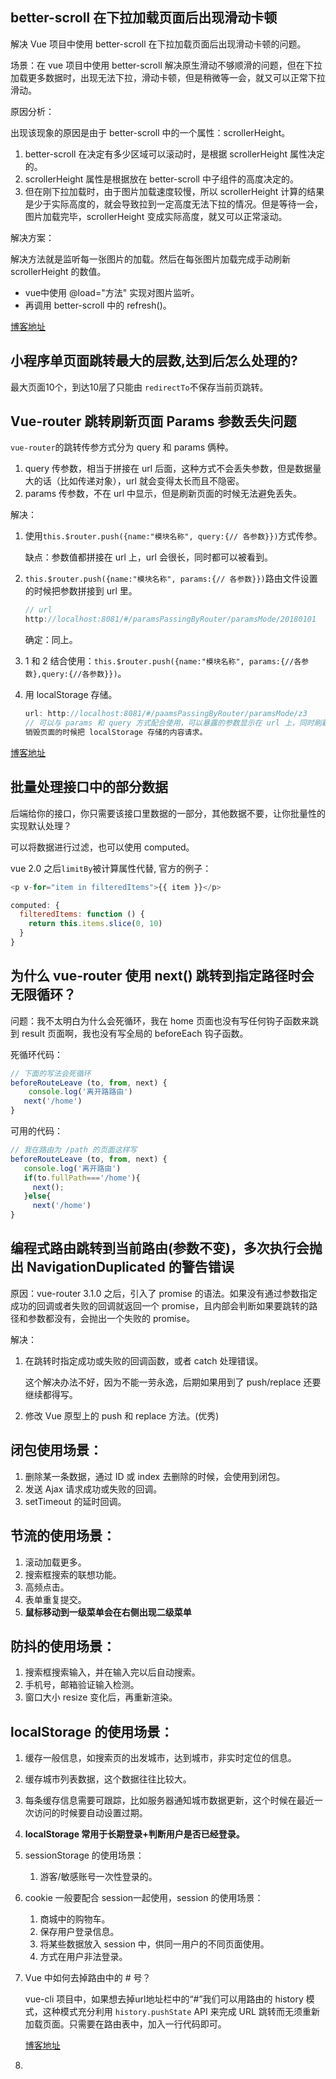 ## better-scroll 在下拉加载页面后出现滑动卡顿

解决 Vue 项目中使用 better-scroll 在下拉加载页面后出现滑动卡顿的问题。

场景：在 vue 项目中使用 better-scroll 解决原生滑动不够顺滑的问题，但在下拉加载更多数据时，出现无法下拉，滑动卡顿，但是稍微等一会，就又可以正常下拉滑动。

原因分析：

出现该现象的原因是由于 better-scroll 中的一个属性：scrollerHeight。

1. better-scroll 在决定有多少区域可以滚动时，是根据 scrollerHeight 属性决定的。
2. scrollerHeight 属性是根据放在 better-scroll 中子组件的高度决定的。
3. 但在刚下拉加载时，由于图片加载速度较慢，所以 scrollerHeight 计算的结果是少于实际高度的，就会导致拉到一定高度无法下拉的情况。但是等待一会，图片加载完毕，scrollerHeight 变成实际高度，就又可以正常滚动。

解决方案：

解决方法就是监听每一张图片的加载。然后在每张图片加载完成手动刷新 scrollerHeight 的数值。

- vue中使用 @load="方法" 实现对图片监听。
- 再调用 better-scroll 中的 refresh()。

[博客地址](https://blog.csdn.net/weixin_43402358/article/details/119272273)

## 小程序单页面跳转最大的层数,达到后怎么处理的?

最大页面10个，到达10层了只能由 `redirectTo`不保存当前页跳转。

## Vue-router 跳转刷新页面 Params 参数丢失问题

`vue-router`的跳转传参方式分为 query 和 params 俩种。

1. query 传参数，相当于拼接在 url 后面，这种方式不会丢失参数，但是数据量大的话（比如传递对象），url 就会变得太长而且不隐密。
2. params 传参数，不在 url 中显示，但是刷新页面的时候无法避免丢失。

解决：

1. 使用`this.$router.push({name:"模块名称", query:{// 各参数}})`方式传参。

   缺点：参数值都拼接在 url 上，url 会很长，同时都可以被看到。

2. `this.$router.push({name:"模块名称", params:{// 各参数}})`路由文件设置的时候把参数拼接到 url 里。

   ```js
   // url
   http://localhost:8081/#/paramsPassingByRouter/paramsMode/20180101
   ```

   确定：同上。

3. 1 和 2 结合使用：`this.$router.push({name:"模块名称", params:{//各参数},query:{//各参数}})`。

4. 用 localStorage 存储。

   ```js
   url: http://localhost:8081/#/paamsPassingByRouter/paramsMode/z3
   // 可以与 params 和 query 方式配合使用，可以暴露的参数显示在 url 上，同时刷新参数也不会丢失。
   销毁页面的时候把 localStorage 存储的内容请求。
   ```

[博客地址](https://blog.csdn.net/qq_33456552/article/details/105118120)



## 批量处理接口中的部分数据

后端给你的接口，你只需要该接口里数据的一部分，其他数据不要，让你批量性的实现默认处理？

可以将数据进行过滤，也可以使用 computed。

vue 2.0 之后`limitBy`被计算属性代替, 官方的例子：

```js
<p v-for="item in filteredItems">{{ item }}</p>

computed: {
  filteredItems: function () {
    return this.items.slice(0, 10)
  }
}
```



## 为什么 vue-router 使用 next() 跳转到指定路径时会无限循环？

问题：我不太明白为什么会死循环，我在 home 页面也没有写任何钩子函数来跳到 result 页面啊，我也没有写全局的 beforeEach 钩子函数。

死循环代码：

```js
// 下面的写法会死循环
beforeRouteLeave (to, from, next) {
    console.log('离开路路由')
   next('/home')
}
```

可用的代码：

```js
// 我在路由为 /path 的页面这样写
beforeRouteLeave (to, from, next) {
   console.log('离开路由')
   if(to.fullPath==='/home'){
     next();
   }else{
     next('/home')
}
```



## 编程式路由跳转到当前路由(参数不变)，多次执行会抛出 NavigationDuplicated 的警告错误

原因：vue-router 3.1.0 之后，引入了 promise 的语法。如果没有通过参数指定成功的回调或者失败的回调就返回一个 promise，且内部会判断如果要跳转的路径和参数都没有，会抛出一个失败的 promise。

解决：

1. 在跳转时指定成功或失败的回调函数，或者 catch 处理错误。

   这个解决办法不好，因为不能一劳永逸，后期如果用到了 push/replace 还要继续都得写。

2. 修改 Vue 原型上的 push 和 replace 方法。(优秀)

## 闭包使用场景：

1. 删除某一条数据，通过 ID 或 index 去删除的时候，会使用到闭包。
2. 发送 Ajax 请求成功或失败的回调。
3. setTimeout 的延时回调。

## 节流的使用场景：

1. 滚动加载更多。
2. 搜索框搜索的联想功能。
3. 高频点击。
4. 表单重复提交。
5. **鼠标移动到一级菜单会在右侧出现二级菜单**

## 防抖的使用场景：

1. 搜索框搜索输入，并在输入完以后自动搜索。
2. 手机号，邮箱验证输入检测。
3. 窗口大小 resize 变化后，再重新渲染。

## localStorage 的使用场景：

1. 缓存一般信息，如搜索页的出发城市，达到城市，非实时定位的信息。
2. 缓存城市列表数据，这个数据往往比较大。
3. 每条缓存信息需要可跟踪，比如服务器通知城市数据更新，这个时候在最近一次访问的时候要自动设置过期。
4. **localStorage 常用于长期登录+判断用户是否已经登录。**

1. sessionStorage 的使用场景：

   1. 游客/敏感账号一次性登录的。

2. cookie 一般要配合 session一起使用，session 的使用场景：

   1. 商城中的购物车。
   2. 保存用户登录信息。
   3. 将某些数据放入 session 中，供同一用户的不同页面使用。
   4. 方式在用户非法登录。

3. Vue 中如何去掉路由中的 # 号？

   vue-cli 项目中，如果想去掉url地址栏中的“#”我们可以用路由的 history 模式，这种模式充分利用 `history.pushState` API 来完成 URL 跳转而无须重新加载页面。只需要在路由表中，加入一行代码即可。

   [博客地址](https://blog.csdn.net/webEvelement/article/details/82850551)

4. 







